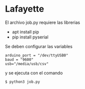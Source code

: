 # Lafayette

El archivo job.py requiere las librerias

* apt install pip
* pip install pyserial

Se deben configurar las variables 
```
arduino_port = "/dev/ttyUSB0"
baud = "9600"
usb="/media/usb/csv"
```
y se ejecuta con el comando

```
$ python3 job.py
```
